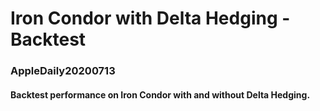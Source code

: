 # Iron Condor with Delta Hedging - Backtest
### AppleDaily20200713

#### Backtest performance on Iron Condor with and without Delta Hedging.
